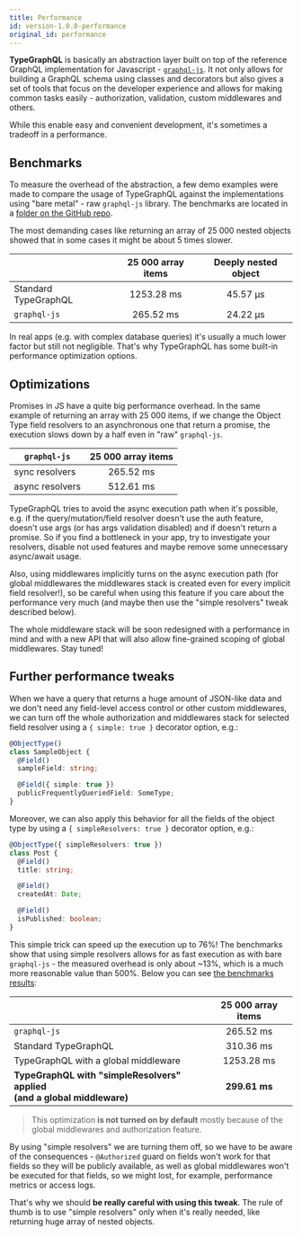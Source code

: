 ```yaml
---
title: Performance
id: version-1.0.0-performance
original_id: performance
---
```


**TypeGraphQL** is basically an abstraction layer built on top of the reference GraphQL implementation for Javascript - [`graphql-js`](https://github.com/graphql/graphql-js). It not only allows for building a GraphQL schema using classes and decorators but also gives a set of tools that focus on the developer experience and allows for making common tasks easily - authorization, validation, custom middlewares and others.

While this enable easy and convenient development, it's sometimes a tradeoff in a performance.

## Benchmarks

To measure the overhead of the abstraction, a few demo examples were made to compare the usage of TypeGraphQL against the implementations using "bare metal" - raw `graphql-js` library. The benchmarks are located in a [folder on the GitHub repo](https://github.com/MichalLytek/type-graphql/tree/v1.0.0/benchmarks).

The most demanding cases like returning an array of 25 000 nested objects showed that in some cases it might be about 5 times slower.

|                      | 25 000 array items | Deeply nested object |
| -------------------- | :----------------: | :------------------: |
| Standard TypeGraphQL |     1253.28 ms     |       45.57 μs       |
| `graphql-js`         |     265.52 ms      |       24.22 μs       |

In real apps (e.g. with complex database queries) it's usually a much lower factor but still not negligible. That's why TypeGraphQL has some built-in performance optimization options.

## Optimizations

Promises in JS have a quite big performance overhead. In the same example of returning an array with 25 000 items, if we change the Object Type field resolvers to an asynchronous one that return a promise, the execution slows down by a half even in "raw" `graphql-js`.

| `graphql-js`    | 25 000 array items |
| --------------- | :----------------: |
| sync resolvers  |     265.52 ms      |
| async resolvers |     512.61 ms      |

TypeGraphQL tries to avoid the async execution path when it's possible, e.g. if the query/mutation/field resolver doesn't use the auth feature, doesn't use args (or has args validation disabled) and if doesn't return a promise. So if you find a bottleneck in your app, try to investigate your resolvers, disable not used features and maybe remove some unnecessary async/await usage.

Also, using middlewares implicitly turns on the async execution path (for global middlewares the middlewares stack is created even for every implicit field resolver!), so be careful when using this feature if you care about the performance very much (and maybe then use the "simple resolvers" tweak described below).

The whole middleware stack will be soon redesigned with a performance in mind and with a new API that will also allow fine-grained scoping of global middlewares. Stay tuned!

## Further performance tweaks

When we have a query that returns a huge amount of JSON-like data and we don't need any field-level access control or other custom middlewares, we can turn off the whole authorization and middlewares stack for selected field resolver using a `{ simple: true }` decorator option, e.g.:

```typescript
@ObjectType()
class SampleObject {
  @Field()
  sampleField: string;

  @Field({ simple: true })
  publicFrequentlyQueriedField: SomeType;
}
```

Moreover, we can also apply this behavior for all the fields of the object type by using a `{ simpleResolvers: true }` decorator option, e.g.:

```typescript
@ObjectType({ simpleResolvers: true })
class Post {
  @Field()
  title: string;

  @Field()
  createdAt: Date;

  @Field()
  isPublished: boolean;
}
```

This simple trick can speed up the execution up to 76%! The benchmarks show that using simple resolvers allows for as fast execution as with bare `graphql-js` - the measured overhead is only about ~13%, which is a much more reasonable value than 500%. Below you can see [the benchmarks results](https://github.com/MichalLytek/type-graphql/tree/v1.0.0/benchmarks):

|                                                                               | 25 000 array items |
| ----------------------------------------------------------------------------- | :----------------: |
| `graphql-js`                                                                  |     265.52 ms      |
| Standard TypeGraphQL                                                          |     310.36 ms      |
| TypeGraphQL with a global middleware                                          |     1253.28 ms     |
| **TypeGraphQL with "simpleResolvers" applied <br> (and a global middleware)** |   **299.61 ms**    |

> This optimization **is not turned on by default** mostly because of the global middlewares and authorization feature.

By using "simple resolvers" we are turning them off, so we have to be aware of the consequences - `@Authorized` guard on fields won't work for that fields so they will be publicly available, as well as global middlewares won't be executed for that fields, so we might lost, for example, performance metrics or access logs.

That's why we should **be really careful with using this tweak**. The rule of thumb is to use "simple resolvers" only when it's really needed, like returning huge array of nested objects.
